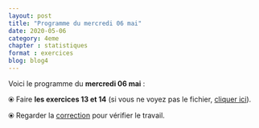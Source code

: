 ```yaml
---
layout: post
title: "Programme du mercredi 06 mai"
date: 2020-05-06
category: 4eme
chapter : statistiques
format : exercices
blog: blog4
---
```


Voici le programme du <b>mercredi 06 mai</b> :

⦿ Faire <strong>les exercices 13 et 14</strong> (si vous ne voyez pas le fichier, <a href="/exercices/4eme/4eme_exercices_mercredi_06_mai_2020.pdf">cliquer ici</a>).

<object data="/exercices/4eme/4eme_exercices_mercredi_06_mai_2020.pdf" width="100%" height="500" type='application/pdf'></object>

⦿ Regarder la <a class="correction" href="/exercices/4eme/4eme_exercices_mercredi_06_mai_2020_corrections.pdf">correction</a> pour vérifier le travail.
